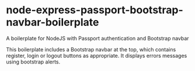 # node-express-passport-bootstrap-navbar-boilerplate
A boilerplate for NodeJS with Passport authentication and Bootstrap navbar

This boilerplate includes a Bootstrap navbar at the top, which contains register, login or logout buttons as appropriate. It displays errors messages using bootstrap alerts.
